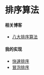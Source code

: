 # 排序算法

#### 相关博客

-	[八大排序算法](http://blog.csdn.net/hguisu/article/details/7776068/) 

#### 我的实现

-	[快速排序](https://github.com/guanjunjian/Interview-Summary/blob/master/notes/algorithms/%E5%BF%AB%E9%80%9F%E6%8E%92%E5%BA%8F.md)
-	[冒泡排序](https://github.com/guanjunjian/Interview-Summary/blob/master/notes/algorithms/%E5%86%92%E6%B3%A1%E6%8E%92%E5%BA%8F.md)